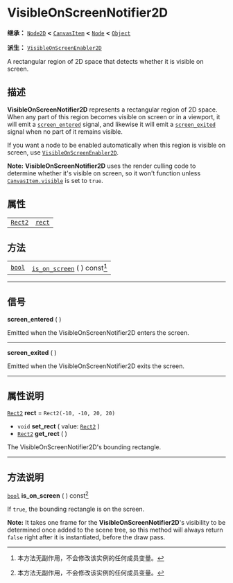 <!-- ⚠ 请勿编辑本文件 ⚠ -->
<!-- 本文档使用脚本从 WeDot 引擎源码仓库生成。 -->
<!-- 生成脚本：https://github.com/WeDot-Engine/WeDot/tree/4.3/doc/tools/make_md.py； -->
<!-- 原文件：https://github.com/WeDot-Engine/WeDot/tree/4.3/doc/classes/VisibleOnScreenNotifier2D.xml。 -->

<div id="_class_visibleonscreennotifier2d"></div>

# VisibleOnScreenNotifier2D

**继承：** [`Node2D`](class_node2d.md) **<** [`CanvasItem`](class_canvasitem.md) **<** [`Node`](class_node.md) **<** [`Object`](class_object.md)

**派生：** [`VisibleOnScreenEnabler2D`](class_visibleonscreenenabler2d.md)

A rectangular region of 2D space that detects whether it is visible on screen.

## 描述

**VisibleOnScreenNotifier2D** represents a rectangular region of 2D space. When any part of this region becomes visible on screen or in a viewport, it will emit a [`screen_entered`](class_visibleonscreennotifier2d.md#class_visibleonscreennotifier2d_signal_screen_entered) signal, and likewise it will emit a [`screen_exited`](class_visibleonscreennotifier2d.md#class_visibleonscreennotifier2d_signal_screen_exited) signal when no part of it remains visible.

If you want a node to be enabled automatically when this region is visible on screen, use [`VisibleOnScreenEnabler2D`](class_visibleonscreenenabler2d.md).

 **Note:** **VisibleOnScreenNotifier2D** uses the render culling code to determine whether it's visible on screen, so it won't function unless [`CanvasItem.visible`](class_canvasitem.md#class_canvasitem_property_visible) is set to `true`.

## 属性

|||
|:-:|:--|
| [`Rect2`](class_rect2.md) | [`rect`](class_visibleonscreennotifier2d.md#class_visibleonscreennotifier2d_property_rect) | ``Rect2(-10, -10, 20, 20)`` |

## 方法

|||
|:-:|:--|
| [`bool`](class_bool.md) | [`is_on_screen`](class_visibleonscreennotifier2d.md#class_visibleonscreennotifier2d_method_is_on_screen) ( ) const[^const] |

<!-- rst-class:: classref-section-separator -->

---

## 信号

<div id="_class_class_visibleonscreennotifier2d_signal_screen_entered"></div>

**screen_entered** ( ) <div id="class_visibleonscreennotifier2d_signal_screen_entered"></div>

Emitted when the VisibleOnScreenNotifier2D enters the screen.

<!-- rst-class:: classref-item-separator -->

---

<div id="_class_class_visibleonscreennotifier2d_signal_screen_exited"></div>

**screen_exited** ( ) <div id="class_visibleonscreennotifier2d_signal_screen_exited"></div>

Emitted when the VisibleOnScreenNotifier2D exits the screen.

<!-- rst-class:: classref-section-separator -->

---

## 属性说明

<div id="_class_visibleonscreennotifier2d_property_rect"></div>

[`Rect2`](class_rect2.md) **rect** = ``Rect2(-10, -10, 20, 20)`` <div id="class_visibleonscreennotifier2d_property_rect"></div>

- `void` **set_rect** ( value: [`Rect2`](class_rect2.md) )
- [`Rect2`](class_rect2.md) **get_rect** ( )

The VisibleOnScreenNotifier2D's bounding rectangle.

<!-- rst-class:: classref-section-separator -->

---

## 方法说明

<div id="_class_visibleonscreennotifier2d_method_is_on_screen"></div>

[`bool`](class_bool.md) **is_on_screen** ( ) const[^const]<div id="class_visibleonscreennotifier2d_method_is_on_screen"></div>

If `true`, the bounding rectangle is on the screen.

 **Note:** It takes one frame for the **VisibleOnScreenNotifier2D**'s visibility to be determined once added to the scene tree, so this method will always return `false` right after it is instantiated, before the draw pass.

[^virtual]: 本方法通常需要用户覆盖才能生效。
[^const]: 本方法无副作用，不会修改该实例的任何成员变量。
[^vararg]: 本方法除了能接受在此处描述的参数外，还能够继续接受任意数量的参数。
[^constructor]: 本方法用于构造某个类型。
[^static]: 调用本方法无需实例，可直接使用类名进行调用。
[^operator]: 本方法描述的是使用本类型作为左操作数的有效运算符。
[^bitfield]: 这个值是由下列位标志构成位掩码的整数。
[^void]: 无返回值。
